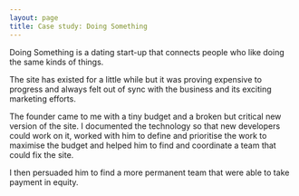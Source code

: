 ```yaml
---
layout: page
title: Case study: Doing Something
---
```


Doing Something is a dating start-up that connects people who like doing the same kinds of things.

The site has existed for a little while but it was proving expensive to progress and always felt out of sync with the business and its exciting marketing efforts. 

The founder came to me with a tiny budget and a broken but critical new version of the site. I documented the technology so that new developers could work on it, worked with him to define and prioritise the work to maximise the budget and helped him to find and coordinate a team that could fix the site.

I then persuaded him to find a more permanent team that were able to take payment in equity. 
